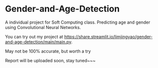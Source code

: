 # Gender-and-Age-Detection

A individual project for Soft Computing class. Predicting age and gender using Convolutional Neural Networks.

You can try out my project at https://share.streamlit.io/limjingyao/gender-and-age-detection/main/main.py.

May not be 100% accurate, but worth a try

Report will be uploaded soon, stay tuned~~~
